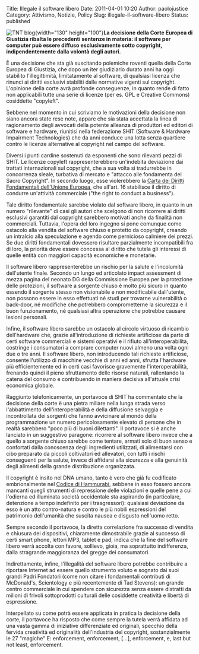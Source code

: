 Title: Illegale il software libero
Date: 2011-04-01 10:20
Author: paolojustice
Category: Attivismo, Notizie, Policy
Slug: illegale-il-software-libero
Status: published

![TNT blog](http://blog.tntvillage.scambioetico.org/wp-content/uploads/2009/08/180courtHammer.jpg){width="130" height="100"}**La decisione della Corte Europea di Giustizia ribalta le precedenti sentenze in materia: il software per computer può essere diffuso esclusivamente sotto copyright, indipendentemente dalla volontà degli autori.**

**<!--more-->**

È una decisione che sta già suscitando polemiche roventi quella della Corte Europea di Giustizia, che dopo un iter giudiziario durato anni ha oggi stabilito l'illegittimità, limitatamente al software, di qualsiasi licenza che rinunci ai diritti esclusivi stabiliti dalle normative vigenti sul copyright. L'opinione della corte avrà profonde conseguenze, in quanto rende di fatto non applicabili tutte una serie di licenze (per es. GPL e Creative Commons) cosiddette "copyleft".

Sebbene nel momento in cui scriviamo le motivazioni della decisione non siano ancora state rese note, appare che sia stata accettata la linea di ragionamento degli avvocati della potente alleanza di produttori ed editori di software e hardware, riunitisi nella federazione SHIT (Software & Hardware Impairment Technologies) che da anni conduce una lotta senza quartiere contro le licenze alternative al copyright nel campo del software.

Diversi i punti cardine sostenuti da esponenti che sono rilevanti pezzi di SHIT. Le licenze copyleft rappresenterebbero un'indebita deviazione dai trattati internazionali sul copyright, che a sua volta si tradurrebbe in concorrenza sleale, turbativa di mercato e "attacco alle fondamenta del Sacro Copyright". In secondo luogo, esse violerebbero la [Carta dei Diritti Fondamentali dell'Unione Europea](http://www.europarl.europa.eu/charter/pdf/text_en.pdf), che all'art. 16 stabilisce il diritto di condurre un'attività commerciale ("the right to conduct a business").

Tale diritto fondamentale sarebbe violato dal software libero, in quanto in un numero "rilevante" di casi gli autori che scelgono di non ricorrere ai diritti esclusivi garantiti dal copyright sarebbero motivati anche da finalità non commerciali. Tuttavia, l'opera del loro ingegno si pone comunque come ostacolo alla vendita del software chiuso e protetto da copyright, creando un intralcio alla speculazione e agendo come pernicioso calmiere dei prezzi. Se due diritti fondamentali dovessero risultare parzialmente incompatibili fra di loro, la priorità deve essere concessa al diritto che tutela gli interessi di quelle entità con maggiori capacità economiche e monetarie.

Il software libero rappresenterebbe un rischio per la salute e l'incolumità dell'utente finale. Secondo un lungo ed articolato impact assessment di mezza pagina del neonato DG della Commissione Europea per la protezione delle protezioni, il software a sorgente chiuso è molto più sicuro in quanto essendo il sorgente stesso non visionabile e non modificabile dall'utente, non possono essere in esso effettuati né studi per trovarne vulnerabilità o back-door, né modifiche che potrebbero comprometterne la sicurezza e il buon funzionamento, né qualsiasi altra operazione che potrebbe causare lesioni personali.

Infine, il software libero sarebbe un ostacolo al circolo virtuoso di ricambio dell'hardware che, grazie all'introduzione di richieste artificiose da parte di certi software commerciali e sistemi operativi e il rifiuto all'interoperabilità, costringe i consumatori a comprare computer nuovi almeno una volta ogni due o tre anni. Il software libero, non introducendo tali richieste artificiose, consente l'utilizzo di macchine vecchie di anni ed anni, sfrutta l'hardware più efficientemente ed in certi casi favorisce gravemente l'interoperabilità, frenando quindi il pieno sfruttamento delle risorse naturali, rallentando la catena del consumo e contribuendo in maniera decisiva all'attuale crisi economica globale.

Raggiunto telefonicamente, un portavoce di SHIT ha commentato che la decisione della corte è una pietra miliare nella lunga strada verso l'abbattimento dell'interoperabilità e della diffusione selvaggia e incontrollata dei sorgenti che fanno avvicinare al mondo della programmazione un numero pericolosamente elevato di persone che in realtà sarebbero "poco più di buoni dilettanti". Il portavoce si è anche lanciato in un suggestivo paragone: ricorrere al software libero invece che a quello a sorgente chiuso sarebbe come tentare, armati solo di buon senso e confortati dalla conoscenza degli ingredienti utilizzati, di alimentarsi con cibo preparato da piccoli coltivatori ed allevatori, con tutti i rischi conseguenti per la salute, invece di affidarsi alla sicurezza e alla genuinità degli alimenti della grande distribuzione organizzata.

Il copyright è insito nel DNA umano, tanto è vero che già fu codificato embrionalmente nel [Codice di Hammurabi](http://it.wikipedia.org/wiki/Codice_di_Hammurabi), sebbene in esso fossero ancora mancanti quegli strumenti di repressione delle violazioni e quelle pene a cui l'odierna ed illuminata società occidentale sta aspirando (in particolare, detenzione a tempo indefinito per i trasgressori): qualsiasi deviazione da esso è un atto contro-natura e contro le più nobili espressioni del patrimonio dell'umanità che suscita nausea e disgusto nell'uomo retto.

Sempre secondo il portavoce, la diretta correlazione fra successo di vendita e chiusura dei dispositivi, chiaramente dimostrabile grazie al successo di certi smart phone, lettori MP3, tablet e pad, indica che la fine del software libero verrà accolta con favore, sollievo, gioia, ma soprattutto indifferenza, dalla stragrande maggioranza del gregge dei consumatori.

Indirettamente, infine, l'illegalità del software libero potrebbe contribuire a riportare Internet ad essere quello strumento voluto e sognato dai suoi grandi Padri Fondatori (come non citare i fondamentali contributi di McDonald's, Scientology e più recentemente di Tad Stevens): un grande centro commerciale in cui spendere con sicurezza senza essere distratti da milioni di frivoli sottoprodotti culturali delle cosiddette creatività e libertà di espressione.

Interpellato su come potrà essere applicata in pratica la decisione della corte, il portavoce ha risposto che come sempre la tutela verrà affidata ad una vasta gamma di iniziative differenziate ed originali, specchio della fervida creatività ed originalità dell'industria del copyright, sostanzialmente le 27 "magiche" E: enforcement, enforcement, \[...\], enforcement, e, last but not least, enforcement.
